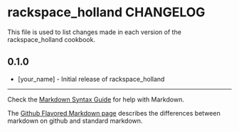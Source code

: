 rackspace_holland CHANGELOG
===========================

This file is used to list changes made in each version of the rackspace_holland cookbook.

0.1.0
-----
- [your_name] - Initial release of rackspace_holland

- - -
Check the [Markdown Syntax Guide](http://daringfireball.net/projects/markdown/syntax) for help with Markdown.

The [Github Flavored Markdown page](http://github.github.com/github-flavored-markdown/) describes the differences between markdown on github and standard markdown.
